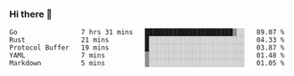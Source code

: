 ### Hi there 👋

<!--
**yeya24/yeya24** is a ✨ _special_ ✨ repository because its `README.md` (this file) appears on your GitHub profile.

Here are some ideas to get you started:

- 🔭 I’m currently working on ...
- 🌱 I’m currently learning ...
- 👯 I’m looking to collaborate on ...
- 🤔 I’m looking for help with ...
- 💬 Ask me about ...
- 📫 How to reach me: ...
- 😄 Pronouns: ...
- ⚡ Fun fact: ...
-->

<!--START_SECTION:waka-->
```text
Go                7 hrs 31 mins   ██████████████████████▒░░   89.07 % 
Rust              21 mins         █░░░░░░░░░░░░░░░░░░░░░░░░   04.33 % 
Protocol Buffer   19 mins         █░░░░░░░░░░░░░░░░░░░░░░░░   03.87 % 
YAML              7 mins          ▒░░░░░░░░░░░░░░░░░░░░░░░░   01.48 % 
Markdown          5 mins          ▒░░░░░░░░░░░░░░░░░░░░░░░░   01.05 % 
```
<!--END_SECTION:waka-->
